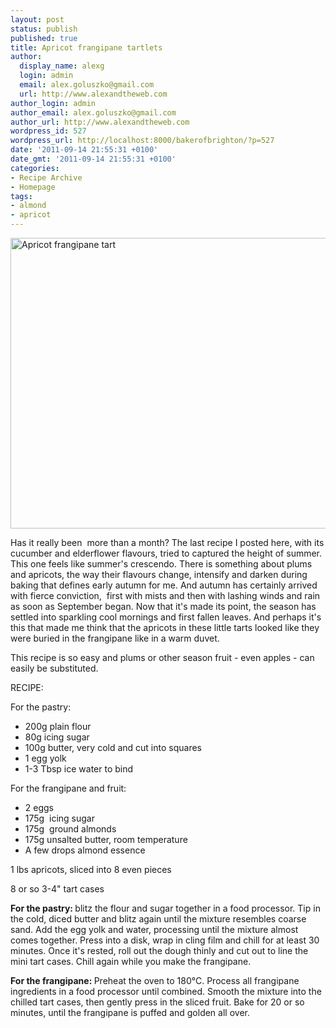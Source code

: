 ```yaml
---
layout: post
status: publish
published: true
title: Apricot frangipane tartlets
author:
  display_name: alexg
  login: admin
  email: alex.goluszko@gmail.com
  url: http://www.alexandtheweb.com
author_login: admin
author_email: alex.goluszko@gmail.com
author_url: http://www.alexandtheweb.com
wordpress_id: 527
wordpress_url: http://localhost:8000/bakerofbrighton/?p=527
date: '2011-09-14 21:55:31 +0100'
date_gmt: '2011-09-14 21:55:31 +0100'
categories:
- Recipe Archive
- Homepage
tags:
- almond
- apricot
---
```

<p><a rel="attachment wp-att-531" href="http://localhost:8000/bakerofbrighton/apricot-frangipane-tartlets/p1030277-copy/"><img class="alignnone size-medium wp-image-531" title="Apricot frangipane tart" src="http://localhost:8000/bakerofbrighton/wp-content/uploads/2011/09/P1030277-copy-620x465.jpg" alt="Apricot frangipane tart" width="620" height="465" /></a></p>
<p>Has it really been  more than a month? The last recipe I posted here, with its cucumber and elderflower flavours, tried to captured the height of summer. This one feels like summer's crescendo. There is something about plums and apricots, the way their flavours change, intensify and darken during baking that defines early autumn for me. And autumn has certainly arrived with fierce conviction,  first with mists and then with lashing winds and rain as soon as September began. Now that it's made its point, the season has settled into sparkling cool mornings and first fallen leaves. And perhaps it's this that made me think that the apricots in these little tarts looked like they were buried in the frangipane like in a warm duvet.</p>
<p>This recipe is so easy and plums or other season fruit - even apples - can easily be substituted.</p>
<p>RECIPE:</p>
<p>For the pastry:</p>
<ul>
<li>200g plain flour</li>
<li>80g icing sugar</li>
<li>100g butter, very cold and cut into squares</li>
<li>1 egg yolk</li>
<li>1-3 Tbsp ice water to bind</li>
</ul>
<p>For the frangipane and fruit:</p>
<ul>
<li>2 eggs</li>
<li>175g  icing sugar</li>
<li>175g  ground almonds</li>
<li>175g unsalted butter, room temperature</li>
<li>A few drops almond essence</li>
</ul>
<p>1 lbs apricots, sliced into 8 even pieces</p>
<p>8 or so 3-4" tart cases</p>
<p><strong>For the pastry: </strong>blitz the flour and sugar together in a food processor. Tip in the cold, diced butter and blitz again until the mixture resembles coarse sand. Add the egg yolk and water, processing until the mixture almost comes together. Press into a disk, wrap in cling film and chill for at least 30 minutes. Once it's rested, roll out the dough thinly and cut out to line the mini tart cases. Chill again while you make the frangipane.</p>
<p><strong>For the frangipane: </strong>Preheat the oven to 180°C. Process all frangipane ingredients in a food processor until combined. Smooth the mixture into the chilled tart cases, then gently press in the sliced fruit. Bake for 20 or so minutes, until the frangipane is puffed and golden all over.</p>
